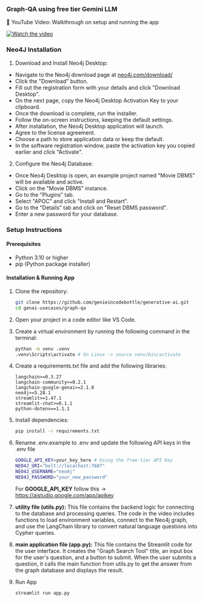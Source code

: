 ### Graph-QA using free tier Gemini LLM

🎥 YouTube Video:  Walkthrough on setup and running the app

[![Watch the video](https://img.youtube.com/vi/PJTxPW5He7w/0.jpg)](https://www.youtube.com/watch?v=PJTxPW5He7w)

### Neo4J Installation

1. Download and Install Neo4j Desktop:
- Navigate to the Neo4j download page at [neo4j.com/download/](https://neo4j.com/download/)
- Click the "Download" button.
- Fill out the registration form with your details and click "Download Desktop".
- On the next page, copy the Neo4j Desktop Activation Key to your clipboard.
- Once the download is complete, run the installer.
- Follow the on-screen instructions, keeping the default settings.
- After installation, the Neo4j Desktop application will launch.
- Agree to the license agreement.
- Choose a path to store application data or keep the default.
- In the software registration window, paste the activation key you copied earlier and click "Activate".

2. Configure the Neo4j Database:
- Once Neo4j Desktop is open, an example project named "Movie DBMS" will be available and active.
- Click on the "Movie DBMS" instance.
- Go to the "Plugins" tab.
- Select "APOC" and click "Install and Restart".
- Go to the "Details" tab and click on "Reset DBMS password".
- Enter a new password for your database.

### Setup Instructions

#### Prerequisites
   - Python 3.10 or higher
   - pip (Python package installer)

#### Installation & Running App
   1. Clone the repository:
      ```bash
      git clone https://github.com/genieincodebottle/generative-ai.git
      cd genai-usecases/graph-qa
      ```
   2. Open your project in a code editor like VS Code.
   3. Create a virtual environment by running the following command in the terminal:
      ```bash
      python -m venv .venv
      .venv\Scripts\activate # On Linux -> source venv/bin/activate
      ```
   4. Create a requirements.txt file and add the following libraries:
      ```
      langchain>=0.3.27
      langchain-community>=0.2.1
      langchain-google-genai>=2.1.8
      neo4j>=5.28.1
      streamlit>=1.47.1
      streamlit-chat>=0.1.1
      python-dotenv==1.1.1
      ```
   5. Install dependencies:
      ```bash
      pip install -r requirements.txt
      ```
   6. Rename .env.example to .env and update the following API keys in the .env file
      ```bash
      GOOGLE_API_KEY=your_key_here # Using the free-tier API Key
      NEO4J_URI="bolt://localhost:7687"
      NEO4J_USERNAME="neo4j"
      NEO4J_PASSWORD="your_new_password"
      ```
      For **GOOGLE_API_KEY** follow this -> https://aistudio.google.com/app/apikey
   7. **utility file (utils.py):** This file contains the backend logic for connecting to the database and processing queries. The code in the video includes functions to load environment variables, connect to the Neo4j graph, and use the LangChain library to convert natural language questions into Cypher queries.
   8. **main application file (app.py):** This file contains the Streamlit code for the user interface. It creates the "Graph Search Tool" title, an input box for the user's question, and a button to submit. When the user submits a question, it calls the main function from utils.py to get the answer from the graph database and displays the result.
   9. Run App
   
      `streamlit run app.py`